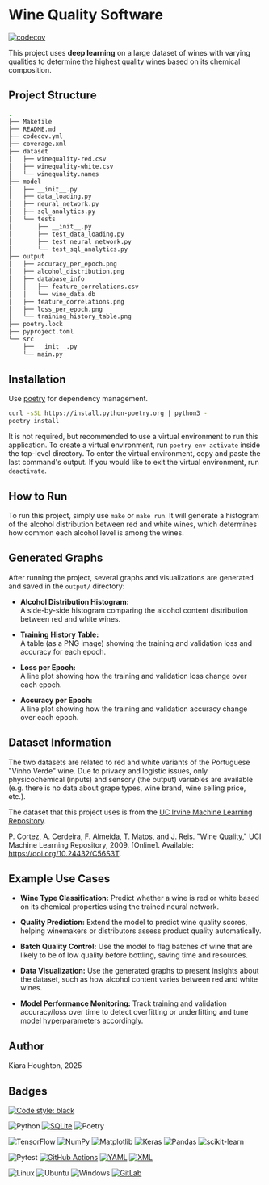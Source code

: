 # Wine Quality Software
[![codecov](https://codecov.io/github/kiwicrossing/wine-quality-prediction/graph/badge.svg?token=G2RBXAYXXH)](https://codecov.io/github/kiwicrossing/wine-quality-prediction)

This project uses **deep learning** on a large dataset of wines with varying qualities to
determine the highest quality wines based on its chemical composition.

## Project Structure

```bash
.
├── Makefile
├── README.md
├── codecov.yml
├── coverage.xml
├── dataset
│   ├── winequality-red.csv
│   ├── winequality-white.csv
│   └── winequality.names
├── model
│   ├── __init__.py
│   ├── data_loading.py
│   ├── neural_network.py
│   ├── sql_analytics.py
│   └── tests
│       ├── __init__.py
│       ├── test_data_loading.py
│       ├── test_neural_network.py
│       └── test_sql_analytics.py
├── output
│   ├── accuracy_per_epoch.png
│   ├── alcohol_distribution.png
│   ├── database_info
│   │   ├── feature_correlations.csv
│   │   └── wine_data.db
│   ├── feature_correlations.png
│   ├── loss_per_epoch.png
│   └── training_history_table.png
├── poetry.lock
├── pyproject.toml
└── src
    ├── __init__.py
    └── main.py
```

## Installation

Use [poetry](https://python-poetry.org/) for dependency management.

```bash
curl -sSL https://install.python-poetry.org | python3 -
poetry install
```

It is not required, but recommended to use a virtual environment to run this application.
To create a virtual environment, run `poetry env activate` inside the top-level directory.
To enter the virtual environment, copy and paste the last command's output.
If you would like to exit the virtual environment, run `deactivate`.

## How to Run

To run this project, simply use `make` or `make run`.
It will generate a histogram of the alcohol distribution between red and white wines,
which determines how common each alcohol level is among the wines.

## Generated Graphs

After running the project, several graphs and visualizations are generated and saved in the `output/` directory:

- **Alcohol Distribution Histogram:**  
  A side-by-side histogram comparing the alcohol content distribution between red and white wines.

- **Training History Table:**  
  A table (as a PNG image) showing the training and validation loss and accuracy for each epoch.

- **Loss per Epoch:**  
  A line plot showing how the training and validation loss change over each epoch.

- **Accuracy per Epoch:**  
  A line plot showing how the training and validation accuracy change over each epoch.

## Dataset Information

The two datasets are related to red and white variants of the Portuguese "Vinho Verde" wine. Due to privacy and logistic issues, only physicochemical (inputs) and sensory (the output) variables are available (e.g. there is no data about grape types, wine brand, wine selling price, etc.).

The dataset that this project uses is from the [UC Irvine Machine Learning Repository](http://archive.ics.uci.edu/).

P. Cortez, A. Cerdeira, F. Almeida, T. Matos, and J. Reis. "Wine Quality," UCI Machine Learning Repository, 2009. [Online]. Available: https://doi.org/10.24432/C56S3T.

## Example Use Cases

- **Wine Type Classification:**
  Predict whether a wine is red or white based on its chemical properties using the trained neural network.

- **Quality Prediction:**
  Extend the model to predict wine quality scores, helping winemakers or distributors assess product quality automatically.

- **Batch Quality Control:**
  Use the model to flag batches of wine that are likely to be of low quality before bottling, saving time and resources.

- **Data Visualization:**
  Use the generated graphs to present insights about the dataset, such as how alcohol content varies between red and white wines.

- **Model Performance Monitoring:**
  Track training and validation accuracy/loss over time to detect overfitting or underfitting and tune model hyperparameters accordingly.

## Author

Kiara Houghton, 2025

## Badges
[![Code style: black](https://img.shields.io/badge/code%20style-black-000000.svg)](https://github.com/psf/black)

![Python](https://img.shields.io/badge/python-3670A0?style=for-the-badge&logo=python&logoColor=ffdd54)
[![SQLite](https://img.shields.io/badge/SQLite-%2307405e.svg?logo=sqlite&logoColor=white)](#)
![Poetry](https://img.shields.io/badge/Poetry-%233B82F6.svg?style=for-the-badge&logo=poetry&logoColor=0B3D8D)

![TensorFlow](https://img.shields.io/badge/TensorFlow-%23FF6F00.svg?style=for-the-badge&logo=TensorFlow&logoColor=white)
![NumPy](https://img.shields.io/badge/numpy-%23013243.svg?style=for-the-badge&logo=numpy&logoColor=white)
![Matplotlib](https://img.shields.io/badge/Matplotlib-%23ffffff.svg?style=for-the-badge&logo=Matplotlib&logoColor=black)
![Keras](https://img.shields.io/badge/Keras-%23D00000.svg?style=for-the-badge&logo=Keras&logoColor=white)
![Pandas](https://img.shields.io/badge/pandas-%23150458.svg?style=for-the-badge&logo=pandas&logoColor=white)
![scikit-learn](https://img.shields.io/badge/scikit--learn-%23F7931E.svg?style=for-the-badge&logo=scikit-learn&logoColor=white)

![Pytest](https://img.shields.io/badge/pytest-%23ffffff.svg?style=for-the-badge&logo=pytest&logoColor=2f9fe3)
[![GitHub Actions](https://img.shields.io/badge/GitHub_Actions-2088FF?logo=github-actions&logoColor=white)](#)
[![YAML](https://img.shields.io/badge/YAML-CB171E?logo=yaml&logoColor=fff)](#)
[![XML](https://img.shields.io/badge/XML-767C52?logo=xml&logoColor=fff)](#)

![Linux](https://img.shields.io/badge/Linux-FCC624?style=for-the-badge&logo=linux&logoColor=black)
![Ubuntu](https://img.shields.io/badge/Ubuntu-E95420?style=for-the-badge&logo=ubuntu&logoColor=white)
![Windows](https://img.shields.io/badge/Windows-0078D6?style=for-the-badge&logo=windows&logoColor=white)
[![GitLab](https://img.shields.io/badge/GitLab-FC6D26?logo=gitlab&logoColor=fff)](#)
